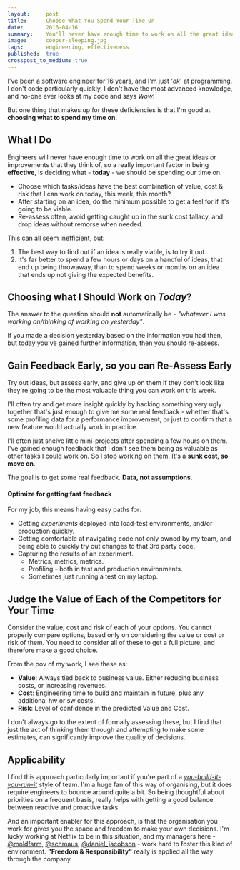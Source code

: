 ```yaml
---
layout:     post
title:      Choose What You Spend Your Time On
date:       2016-04-16
summary:    You'll never have enough time to work on all the great ideas or valuable improvements that you think of - so the important part is deciding what - today - you should be spending your time on
image:      cooper-sleeping.jpg
tags:       engineering, effectiveness
published:  true
crosspost_to_medium: true
---
```


I've been a software engineer for 16 years, and I'm just '_ok_' at programming. I don't code particularly quickly, I don't have the most advanced knowledge, and no-one ever looks at my code and says _Wow_! 

But one thing that makes up for these deficiencies is that I'm good at __choosing what to spend my time on__.

## What I Do

Engineers will never have enough time to work on all the great ideas or improvements that they think of, so a really important factor in being __effective__, is deciding what - __today__ - we should be spending our time on.

- Choose which tasks/ideas have the best combination of value, cost & risk that I can work on today, this week, this month?
- After starting on an idea, do the minimum possible to get a feel for if it's going to be viable.
- Re-assess often, avoid getting caught up in the sunk cost fallacy, and drop ideas without remorse when needed.

This can all seem inefficient, but:

1. The best way to find out if an idea is really viable, is to try it out.
2. It's far better to spend a few hours or days on a handful of ideas, that end up being throwaway, than to spend weeks or months on an idea that ends up not giving the expected benefits.


## Choosing what I Should Work on _Today_?

The answer to the question should __not__ automatically be - _"whatever I was working on/thinking of working on yesterday"_.

If you made a decision yesterday based on the information you had then, but today you've gained further information, then you should re-assess.

## Gain Feedback Early, so you can Re-Assess Early

Try out ideas, but assess early, and give up on them if they don't look like they're going to be the most valuable thing you can work on this week. 

I'll often try and get more insight quickly by hacking something very ugly together that's just enough to give me some real feedback - whether that's some profiling data for a performance improvement, or just to confirm that a new feature would actually work in practice.

I'll often just shelve little mini-projects after spending a few hours on them. I've gained enough feedback that I don't see them being as valuable as other tasks I could work on. So I stop working on them. It's a __sunk cost, so move on__.

The goal is to get some real feedback. __Data, not assumptions__.


#### Optimize for getting fast feedback

For my job, this means having easy paths for:

- Getting _experiments_ deployed into load-test environments, and/or production quickly.
- Getting comfortable at navigating code not only owned by my team, and being able to quickly try out changes to that 3rd party code.
- Capturing the results of an experiment.
  - Metrics, metrics, metrics.
  - Profiling - both in test and production environments.
  - Sometimes just running a test on my laptop.


## Judge the Value of Each of the Competitors for Your Time

Consider the value, cost and risk of each of your options. You cannot properly compare options, based only on considering the value or cost or risk of them. You need to consider all of these to get a full picture, and therefore make a good choice.

From the pov of my work, I see these as:

- __Value__: Always tied back to business value. Either reducing business costs, or increasing revenues.
- __Cost__: Engineering time to build and maintain in future, plus any additional hw or sw costs.
- __Risk__: Level of confidence in the predicted Value and Cost.

I don't always go to the extent of formally assessing these, but I find that just the act of thinking them through and attempting to make some estimates, can significantly improve the quality of decisions.


## Applicability

I find this approach particularly important if you're part of a _[you-build-it-you-run-it](https://queue.acm.org/detail.cfm?id=1142065)_ style of team. I'm a huge fan of this way of organising, but it does require engineers to bounce around quite a bit. So being thoughtful about priorities on a frequent basis, really helps with getting a good balance between reactive and proactive tasks. 

And an important enabler for this approach, is that the organisation you work for gives you the space and freedom to make your own decisions.
I'm lucky working at Netflix to be in this situation, and my managers here - [@moldfarm](https://twitter.com/moldfarm), [@schmaus](https://twitter.com/schmaus), [@daniel_jacobson](https://twitter.com/daniel_jacobson) - work hard to foster this kind of environment. __"Freedom & Responsibility"__ really is applied all the way through the company.

